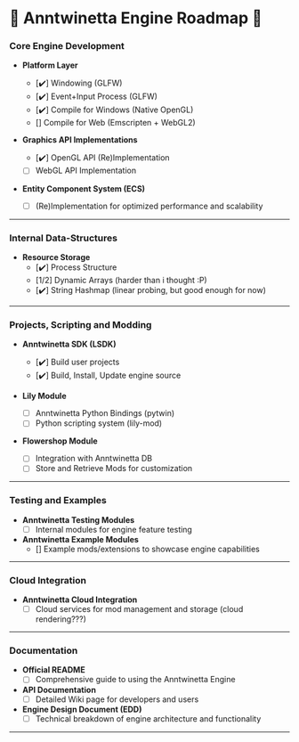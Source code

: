 # 🌸 **Anntwinetta Engine Roadmap** 🌸

### **Core Engine Development**
- **Platform Layer**
  - [✔️] Windowing (GLFW)
  - [✔️] Event+Input Process (GLFW)
  - [✔️] Compile for Windows (Native OpenGL)
  - [] Compile for Web (Emscripten + WebGL2)

- **Graphics API Implementations**
  - [✔️] OpenGL API (Re)Implementation
  - [ ] WebGL API Implementation

- **Entity Component System (ECS)**
  - [ ] (Re)Implementation for optimized performance and scalability

---

### **Internal Data-Structures**
- **Resource Storage**
  - [✔️] Process Structure
  - [1/2] Dynamic Arrays  (harder than i thought :P)
  - [✔️] String Hashmap (linear probing, but good enough for now)

---

### **Projects, Scripting and Modding**
- **Anntwinetta SDK (LSDK)**
  - [✔️] Build user projects
  - [✔️] Build, Install, Update engine source

- **Lily Module**
  - [ ] Anntwinetta Python Bindings (pytwin)
  - [ ] Python scripting system (lily-mod)

- **Flowershop Module**
  - [ ] Integration with Anntwinetta DB
  - [ ] Store and Retrieve Mods for customization

---

### **Testing and Examples**
- **Anntwinetta Testing Modules**
  - [ ] Internal modules for engine feature testing

- **Anntwinetta Example Modules**
  - [] Example mods/extensions to showcase engine capabilities

---

### **Cloud Integration**
- **Anntwinetta Cloud Integration**
  - [ ] Cloud services for mod management and storage (cloud rendering???)

---

### **Documentation**
- **Official README**
  - [ ] Comprehensive guide to using the Anntwinetta Engine

- **API Documentation**
  - [ ] Detailed Wiki page for developers and users

- **Engine Design Document (EDD)**
  - [ ] Technical breakdown of engine architecture and functionality

---